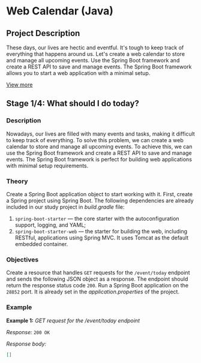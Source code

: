 # Web Calendar (Java)

## Project Description

These days, our lives are hectic and eventful. It's tough to keep track of everything that happens around us. Let's create a web calendar to store and manage all upcoming events. Use the Spring Boot framework and create a REST API to save and manage events. The Spring Boot framework allows you to start a web application with a minimal setup.

[View more](https://hyperskill.org/projects/396)


## Stage 1/4: What should I do today?

### Description

Nowadays, our lives are filled with many events and tasks, making it difficult to keep track of everything. To solve this problem, we can create a web calendar to store and manage all upcoming events. To achieve this, we can use the Spring Boot framework and create a REST API to save and manage events. The Spring Boot framework is perfect for building web applications with minimal setup requirements.

### Theory

Create a Spring Boot application object to start working with it. First, create a Spring project using Spring Boot. The following dependencies are already included in our study project in *build.gradle* file:

1. `spring-boot-starter` — the core starter with the autoconfiguration support, logging, and YAML;
2. `spring-boot-starter-web` — the starter for building the web, including RESTful, applications using Spring MVC. It uses Tomcat as the default embedded container.

### Objectives

Create a resource that handles `GET` requests for the `/event/today` endpoint and sends the following JSON object as a response. The endpoint should return the response status code `200`. Run a Spring Boot application on the `28852` port. It is already set in the *application.properties* of the project.

### Example

**Example 1:** *GET request for the /event/today endpoint*

*Response:* `200 OK`

*Response body:*
```json
[]
```
